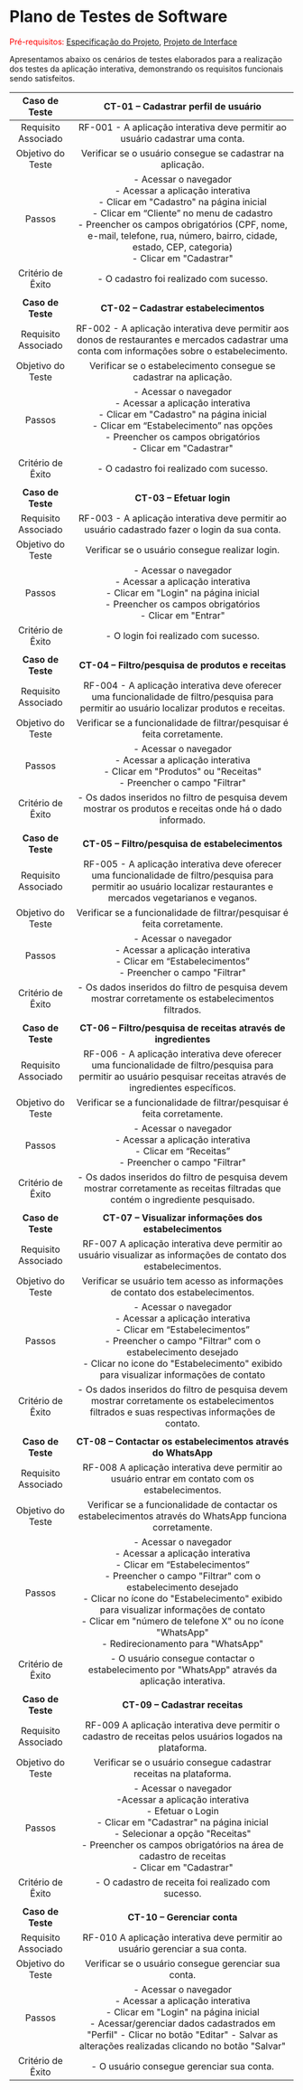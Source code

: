 # Plano de Testes de Software

<span style="color:red">Pré-requisitos: <a href="https://github.com/ICEI-PUC-Minas-PMV-ADS/pmv-ads-2022-2-e2-proj-int-t3-mundo-veg/blob/main/docs/02-Especifica%C3%A7%C3%A3o%20do%20Projeto.md"> Especificação do Projeto</a></span>, <a href="https://github.com/ICEI-PUC-Minas-PMV-ADS/pmv-ads-2022-2-e2-proj-int-t3-mundo-veg/blob/main/docs/04-Projeto%20de%20Interface.md"> Projeto de Interface</a>

Apresentamos abaixo os cenários de testes elaborados para a realização dos testes da aplicação interativa, demonstrando os requisitos funcionais sendo satisfeitos.
 
| **Caso de Teste** 	| **CT-01 – Cadastrar perfil de usuário** 	|
|:---:	|:---:	|
|	Requisito Associado 	| RF-001 - A aplicação interativa deve permitir ao usuário cadastrar uma conta. |
| Objetivo do Teste 	| Verificar se o usuário consegue se cadastrar na aplicação. |
| Passos 	| - Acessar o navegador <br> - Acessar a aplicação interativa <br> - Clicar em "Cadastro" na página inicial <br> - Clicar em “Cliente” no menu de cadastro <br> - Preencher os campos obrigatórios (CPF, nome, e-mail, telefone, rua, número, bairro, cidade, estado, CEP, categoria) <br> - Clicar em "Cadastrar" |
|Critério de Êxito | - O cadastro foi realizado com sucesso. |
|  	|  	|
| **Caso de Teste** 	| **CT-02 – Cadastrar estabelecimentos**	|
|Requisito Associado | RF-002 - A aplicação interativa deve permitir aos donos de restaurantes e mercados cadastrar uma conta com informações sobre o estabelecimento. |
| Objetivo do Teste 	| Verificar se o estabelecimento consegue se cadastrar na aplicação. |
| Passos 	| - Acessar o navegador <br> - Acessar a aplicação interativa <br> - Clicar em "Cadastro" na página inicial <br> - Clicar em “Estabelecimento” nas opções  <br> - Preencher os campos obrigatórios <br> - Clicar em "Cadastrar" |
|Critério de Êxito | - O cadastro foi realizado com sucesso. |
|  	|  	|
| **Caso de Teste** 	| **CT-03 – Efetuar login**	|
|Requisito Associado | RF-003 - A aplicação interativa deve permitir ao usuário cadastrado fazer o login da sua conta. |
| Objetivo do Teste 	| Verificar se o usuário consegue realizar login. |
| Passos 	| - Acessar o navegador <br> - Acessar a aplicação interativa <br> - Clicar em "Login" na página inicial <br> - Preencher os campos obrigatórios <br> - Clicar em "Entrar" |
|Critério de Êxito | - O login foi realizado com sucesso. |
|  	|  	|
| **Caso de Teste** 	| **CT-04 – Filtro/pesquisa de produtos e receitas**	|
|Requisito Associado | RF-004 - A aplicação interativa deve oferecer uma funcionalidade de filtro/pesquisa para permitir ao usuário localizar produtos e receitas. |
| Objetivo do Teste 	| Verificar se a funcionalidade de filtrar/pesquisar é feita corretamente. |
| Passos 	| - Acessar o navegador <br> - Acessar a aplicação interativa <br> - Clicar em "Produtos" ou "Receitas" <br> - Preencher o campo "Filtrar" |
|Critério de Êxito | - Os dados inseridos no filtro de pesquisa devem mostrar os produtos e receitas onde há o dado informado. |
|  	|  	|
| **Caso de Teste** 	| **CT-05 – Filtro/pesquisa de estabelecimentos**	|
|Requisito Associado | RF-005 - A aplicação interativa deve oferecer uma funcionalidade de filtro/pesquisa para permitir ao usuário localizar restaurantes e mercados vegetarianos e veganos. |
| Objetivo do Teste 	| Verificar se a funcionalidade de filtrar/pesquisar é feita corretamente. |
| Passos 	| - Acessar o navegador <br> - Acessar a aplicação interativa <br> - Clicar em “Estabelecimentos” <br> - Preencher o campo "Filtrar" |
|Critério de Êxito | - Os dados inseridos do filtro de pesquisa devem mostrar corretamente os estabelecimentos filtrados. |
|   |   |
| **Caso de Teste** 	| **CT-06 – Filtro/pesquisa de receitas através de ingredientes**	|
|Requisito Associado | RF-006 - A aplicação interativa deve oferecer uma funcionalidade de filtro/pesquisa para permitir ao usuário pesquisar receitas através de ingredientes específicos. |
| Objetivo do Teste 	| Verificar se a funcionalidade de filtrar/pesquisar é feita corretamente. |
| Passos 	| - Acessar o navegador <br> - Acessar a aplicação interativa<br> - Clicar em “Receitas” <br> - Preencher o campo "Filtrar" |
|Critério de Êxito | - Os dados inseridos do filtro de pesquisa devem mostrar corretamente as receitas filtradas que contém o ingrediente pesquisado. |
|  	|  	|
| **Caso de Teste** 	| **CT-07 – Visualizar informações dos estabelecimentos**	|
|Requisito Associado |RF-007	A aplicação interativa deve permitir ao usuário visualizar as informações de contato dos estabelecimentos. |
| Objetivo do Teste 	| Verificar se usuário tem acesso as informações de contato dos estabelecimentos. |
| Passos 	| - Acessar o navegador <br> - Acessar a aplicação interativa<br> - Clicar em “Estabelecimentos” <br> - Preencher o campo "Filtrar" com o estabelecimento desejado <br> - Clicar no icone do "Estabelecimento" exibido para visualizar informações de contato |
|Critério de Êxito | - Os dados inseridos do filtro de pesquisa devem mostrar corretamente os estabelecimentos filtrados e suas respectivas informações de contato. |
|  	|  	|
| **Caso de Teste** 	| **CT-08 – Contactar os estabelecimentos através do WhatsApp**	|
|Requisito Associado | RF-008	A aplicação interativa deve permitir ao usuário entrar em contato com os estabelecimentos. |
| Objetivo do Teste 	| Verificar se a funcionalidade de contactar os estabelecimentos através do WhatsApp funciona corretamente. |
| Passos 	| - Acessar o navegador <br> - Acessar a aplicação interativa<br> - Clicar em “Estabelecimentos” <br> - Preencher o campo "Filtrar" com o estabelecimento desejado <br> - Clicar no ícone do "Estabelecimento" exibido para visualizar informações de contato <br> - Clicar em "número de telefone X" ou no ícone "WhatsApp" <br> - Redirecionamento para "WhatsApp" |
|Critério de Êxito | - O usuário consegue contactar o estabelecimento por "WhatsApp" através da aplicação interativa. |
|  	|  	|
| **Caso de Teste** 	| **CT-09 – Cadastrar receitas**	|
|Requisito Associado | RF-009	A aplicação interativa deve permitir o cadastro de receitas pelos usuários logados na plataforma. |
| Objetivo do Teste 	| Verificar se o usuário consegue cadastrar receitas na plataforma. |
| Passos 	| - Acessar o navegador <br> -Acessar a aplicação interativa<br> - Efetuar o Login <br> - Clicar em "Cadastrar" na página inicial <br> - Selecionar a opção "Receitas" <br> - Preencher os campos obrigatórios na área de cadastro de receitas <br> - Clicar em "Cadastrar" |
|Critério de Êxito | - O cadastro de receita foi realizado com sucesso. |
|  	|  	|
| **Caso de Teste** 	| **CT-10 – Gerenciar conta**	|
|Requisito Associado | RF-010	A aplicação interativa deve permitir ao usuário gerenciar a sua conta. |
| Objetivo do Teste 	| Verificar se o usuário consegue gerenciar sua conta. |
| Passos 	| - Acessar o navegador <br> - Acessar a aplicação interativa <br> - Clicar em "Login" na página inicial <br> - Acessar/gerenciar dados cadastrados em "Perfil" - Clicar no botão "Editar" - Salvar as alterações realizadas clicando no botão "Salvar" |
|Critério de Êxito | - O usuário consegue gerenciar sua conta. |
